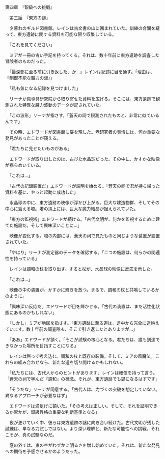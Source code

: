 第四章　『銀級への挑戦』

　第三話　『東方の謎』

　夕暮れのギルド図書館。レインは古文書の山に囲まれていた。訓練の合間を縫って、東方遺跡に関する資料を可能な限り収集している。

　「これを見てください」

　ミアが一冊の古い手記を持ってくる。それは、数十年前に東方遺跡を調査した冒険者のものだった。

　「最深部に至る前に引き返した、か...」レインは記述に目を通す。「理由は、『制御不能な魔力の渦』」

　「私も気になる記録を見つけました」

　リーナが魔導具研究院から取り寄せた資料を広げる。そこには、東方遺跡で観測された特異な魔力波動のデータが記されていた。

　「この波形」リーナが指さす。「蒼天の祠で観測されたものと、非常に似ているんです」

　その時、エドワードが図書館に姿を現した。老研究者の表情には、何か重要な発見があったことが窺える。

　「君たちに見せたいものがある」

　エドワードが取り出したのは、古びた水晶球だった。その中に、かすかな映像が揺らめいている。

　「これは...」

　「古代の記録装置だ」エドワードが説明を始める。「蒼天の祠で君が持ち帰った資料を基に、やっと起動に成功した」

　水晶球の中に、東方遺跡の映像が浮かび上がる。巨大な建造物群、そしてその中心に聳える塔。塔の頂上には、巨大な魔力結晶が据えられていた。

　「東方の監視塔」エドワードが続ける。「古代文明が、何かを監視するために建てた施設だ。そして興味深いことに...」

　映像が変化する。塔の内部には、蒼天の祠で見たものと同じような装置が設置されていた。

　「やはり」リーナが測定器のデータを確認する。「二つの施設は、何らかの関連性を持っている」

　レインは調和の杖を取り出す。すると杖が、水晶球の映像に反応を示した。

　「これは...」

　映像の中の装置が、かすかに輝きを放つ。まるで、調和の杖と共鳴しているかのように。

　「興味深い反応だ」エドワードが目を輝かせる。「古代の装置は、まだ活性化状態にあるのかもしれない」

　「しかし」ミアが地図を指さす。「東方遺跡に至る道は、途中から完全に途絶えています。数十年前の調査隊も、そこで引き返したとありますが...」

　「ああ」エドワードが頷く。「そこが試験の核心となる。君たちは、誰も到達できなかった場所を目指すことになる」

　レインは黙って考え込む。調和の杖と既存の装備。そして、ミアの風魔法。これらの組み合わせなら、新たな道を切り開けるかもしれない。

　「私たちには、古代人からのヒントがあります」レインは確信を持って言う。「蒼天の祠で学んだ『調和』の概念。それが、東方遺跡でも鍵になるはずです」

　「そうだな」リーナが同意する。「古代人は、力づくの突破を想定していない。異なるアプローチが必要なはず」

　エドワードは満足げに頷いた。「その考えは正しい。そして、それを証明できるか否かが、銀級昇格の重要な判断基準となる」

　夜が更けていく中、彼らは東方遺跡の謎に向き合い続けた。古代文明が残した試練は、単なる力試しではない。より深い理解と、新たな可能性への挑戦。それこそが、真の試験なのだ。

　窓の外では、東の空がわずかに明るさを増し始めていた。それは、新たな発見への期待を予感させるかのようだった。